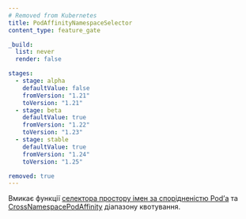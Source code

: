 ```yaml
---
# Removed from Kubernetes
title: PodAffinityNamespaceSelector
content_type: feature_gate

_build:
  list: never
  render: false

stages:
  - stage: alpha 
    defaultValue: false
    fromVersion: "1.21"
    toVersion: "1.21"
  - stage: beta 
    defaultValue: true
    fromVersion: "1.22"
    toVersion: "1.23"
  - stage: stable
    defaultValue: true
    fromVersion: "1.24"
    toVersion: "1.25"

removed: true
---
```

Вмикає функції [селектора простору імен за спорідненістю Podʼа](/docs/concepts/scheduling-eviction/assign-pod-node/#namespace-selector) та [CrossNamespacePodAffinity](/docs/concepts/policy/resource-quotas/#cross-namespace-pod-affinity-quota) діапазону квотування.
